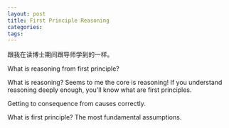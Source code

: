 ```yaml
---
layout: post
title: First Principle Reasoning
categories:
tags: 
---
```


跟我在读博士期间跟导师学到的一样。

What is reasoning from first principle? 

What is reasoning? 
Seems to me the core is reasoning! 
If you understand reasoning deeply enough, you'll know what are first principles. 

Getting to consequence from causes correctly. 

What is first principle? 
The most fundamental assumptions. 


